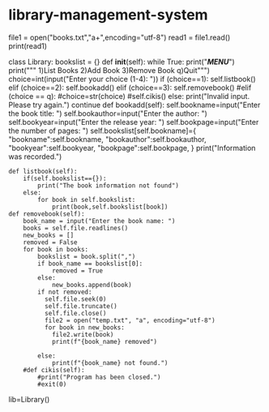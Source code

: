 # library-management-system
file1 = open("books.txt","a+",encoding="utf-8")
read1 = file1.read()
print(read1)

class Library:
    bookslist = {}
    def __init__(self):
        while True:
            print("***MENU***")
            print("""
        1)List Books
        2)Add Book
        3)Remove Book
        q)Quit""")
            choice=int(input("Enter your choice (1-4): "))
            if (choice==1):
                self.listbook()
            elif (choice==2):
                self.bookadd()
            elif (choice==3):
                self.removebook()
            #elif (choice == q):
                #choice=str(choice)
                #self.cikis()
            else:
                print("Invalid input. Please try again.")
                continue
    def bookadd(self):
        self.bookname=input("Enter the book title: ")
        self.bookauthor=input("Enter the author: ")
        self.bookyear=input("Enter the release year: ")
        self.bookpage=input("Enter the number of pages: ")
        self.bookslist[self.bookname]={
            "bookname":self.bookname,
            "bookauthor":self.bookauthor,
            "bookyear":self.bookyear,
            "bookpage":self.bookpage,
        }
        print("Information was recorded.")

    def listbook(self):
        if(self.bookslist=={}):
            print("The book information not found")
        else:
            for book in self.bookslist:
                print(book,self.bookslist[book])
    def removebook(self):
        book_name = input("Enter the book name: ")
        books = self.file.readlines()
        new_books = []
        removed = False
        for book in books:
            bookslist = book.split(",")
            if book_name == bookslist[0]:
                removed = True
            else:
                new_books.append(book)
            if not removed:
              self.file.seek(0)
              self.file.truncate()
              self.file.close()
              file2 = open("temp.txt", "a", encoding="utf-8")
              for book in new_books:
                file2.write(book)
                print(f"{book_name} removed")

            else:
                print(f"{book_name} not found.") 
        #def cikis(self):
            #print("Program has been closed.")
            #exit(0)
lib=Library()
